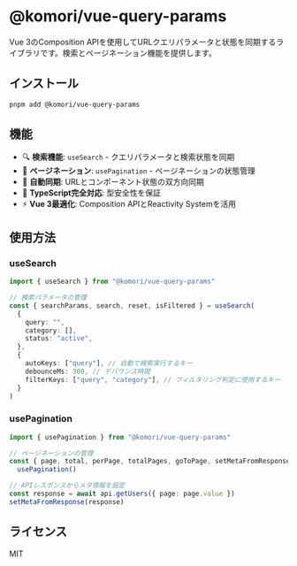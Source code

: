 # @komori/vue-query-params

Vue 3のComposition APIを使用してURLクエリパラメータと状態を同期するライブラリです。検索とページネーション機能を提供します。

## インストール

```bash
pnpm add @komori/vue-query-params
```

## 機能

- 🔍 **検索機能**: `useSearch` - クエリパラメータと検索状態を同期
- 📄 **ページネーション**: `usePagination` - ページネーションの状態管理
- 🔄 **自動同期**: URLとコンポーネント状態の双方向同期
- 📱 **TypeScript完全対応**: 型安全性を保証
- ⚡ **Vue 3最適化**: Composition APIとReactivity Systemを活用

## 使用方法

### useSearch

```typescript
import { useSearch } from "@komori/vue-query-params"

// 検索パラメータの管理
const { searchParams, search, reset, isFiltered } = useSearch(
  {
    query: "",
    category: [],
    status: "active",
  },
  {
    autoKeys: ["query"], // 自動で検索実行するキー
    debounceMs: 300, // デバウンス時間
    filterKeys: ["query", "category"], // フィルタリング判定に使用するキー
  }
)
```

### usePagination

```typescript
import { usePagination } from "@komori/vue-query-params"

// ページネーションの管理
const { page, total, perPage, totalPages, goToPage, setMetaFromResponse } =
  usePagination()

// APIレスポンスからメタ情報を設定
const response = await api.getUsers({ page: page.value })
setMetaFromResponse(response)
```

## ライセンス

MIT
